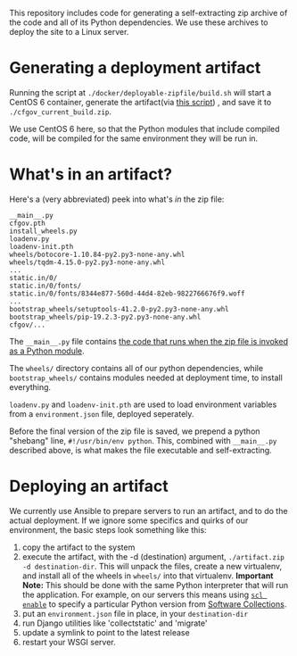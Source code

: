 This repository includes code for generating a self-extracting zip archive
of the code and all of its Python dependencies. We use these
archives to deploy the site to a Linux server.

# Generating a deployment artifact

Running the script at `./docker/deployable-zipfile/build.sh` will start a CentOS 6
container, generate the artifact(via
[this script](https://github.com/cfpb/cfgov-refresh/blob/master/docker/deployable-zipfile/_build.sh))
, and save it to `./cfgov_current_build.zip`.

We use CentOS 6 here, so that the Python modules that include compiled code, will
be compiled for the same environment they will be run in.

# What's in an artifact?

Here's a (very abbreviated) peek into what's *in* the zip file:

```
__main__.py
cfgov.pth
install_wheels.py
loadenv.py
loadenv-init.pth
wheels/botocore-1.10.84-py2.py3-none-any.whl
wheels/tqdm-4.15.0-py2.py3-none-any.whl
...
static.in/0/
static.in/0/fonts/
static.in/0/fonts/8344e877-560d-44d4-82eb-9822766676f9.woff
...
bootstrap_wheels/setuptools-41.2.0-py2.py3-none-any.whl
bootstrap_wheels/pip-19.2.3-py2.py3-none-any.whl
cfgov/...
```

The `__main__.py` file contains [the code that runs when the zip file is invoked
as a Python module](https://github.com/cfpb/cfgov-refresh/blob/master/cfgov/deployable_zipfile/extract.py).

The `wheels/` directory contains all of our python dependencies, while
`bootstrap_wheels/` contains modules needed at deployment time, to install
everything.

`loadenv.py` and `loadenv-init.pth` are used to load environment variables from
a `environment.json` file, deployed seperately.

Before the final version of the zip file is saved, we prepend a python "shebang" line,
`#!/usr/bin/env python`. This, combined with `__main__.py` described above, is what makes
the file executable and self-extracting.

# Deploying an artifact

We currently use Ansible to prepare servers to run an artifact, and to do the actual deployment.
If we ignore some specifics and quirks of our environment, the basic steps look something like this:

1. copy the artifact to the system
2. execute the artifact, with the -d (destination) argument, `./artifact.zip -d destination-dir`. This
   will unpack the files, create a new virtualenv, and install all of the wheels in `wheels/` into that
   virtualenv. **Important Note:** This should be done with the same Python interpreter that will run the
   application. For example, on our servers this means using [`scl enable`](https://linux.die.net/man/1/scl)
   to specify a particular Python version from 
   [Software Collections](https://www.softwarecollections.org/en/scls/?search=python).
3. put an `environment.json` file in place, in your `destination-dir`
4. run Django utilities like 'collectstatic' and 'migrate'
5. update a symlink to point to the latest release
6. restart your WSGI server.
